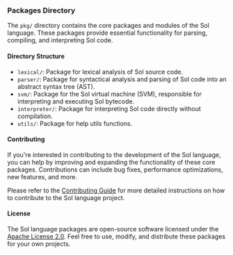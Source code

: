 ### Packages Directory

The `pkg/` directory contains the core packages and modules of the Sol language. These packages provide essential functionality for parsing, compiling, and interpreting Sol code.

#### Directory Structure

- `lexical/`: Package for lexical analysis of Sol source code.
- `parser/`: Package for syntactical analysis and parsing of Sol code into an abstract syntax tree (AST).
- `svm/`: Package for the Sol virtual machine (SVM), responsible for interpreting and executing Sol bytecode.
- `interpreter/`: Package for interpreting Sol code directly without compilation.
- `utils/`: Package for help utils functions.

#### Contributing

If you're interested in contributing to the development of the Sol language, you can help by improving and expanding the functionality of these core packages. Contributions can include bug fixes, performance optimizations, new features, and more.

Please refer to the [Contributing Guide](../docs/contributing.md) for more detailed instructions on how to contribute to the Sol language project.

#### License

The Sol language packages are open-source software licensed under the [Apache License 2.0](../LICENSE). Feel free to use, modify, and distribute these packages for your own projects.
